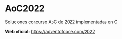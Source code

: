 # AoC2022

Soluciones concurso AoC de 2022 implementadas en C

**Web oficial:** https://adventofcode.com/2022